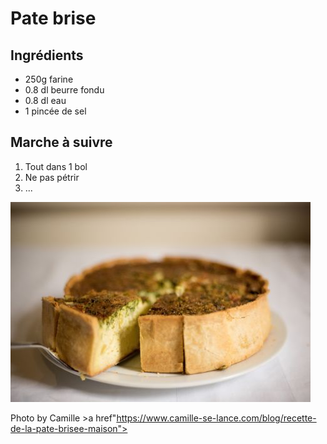 # Pate brise

## Ingrédients

+ 250g farine
+ 0.8 dl beurre fondu
+ 0.8 dl eau
+ 1 pincée de sel

## Marche à suivre

1. Tout dans 1 bol
2. Ne pas pétrir
3. ...

![Photo pate brisée](timothy-muza-66846.jpg)

<spa> Photo by Camille >a href"https://www.camille-se-lance.com/blog/recette-de-la-pate-brisee-maison">
